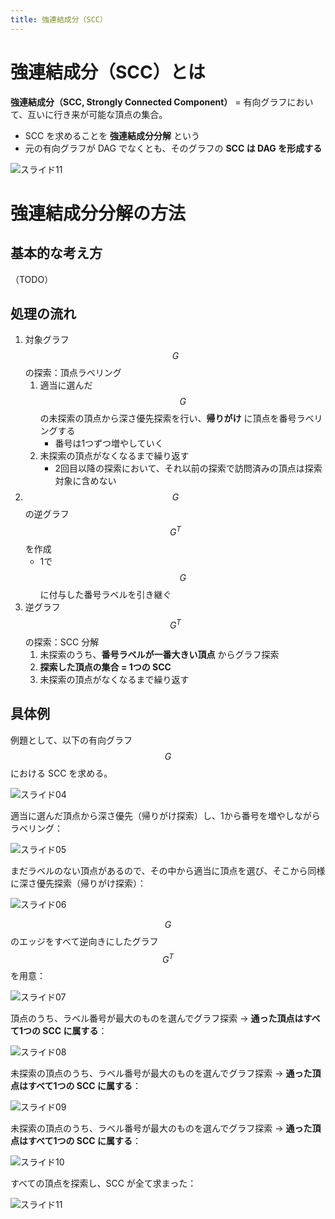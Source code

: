 ```yaml
---
title: 強連結成分（SCC）
---
```


# 強連結成分（SCC）とは

**強連結成分（SCC, Strongly Connected Component）** = 有向グラフにおいて、互いに行き来が可能な頂点の集合。

- SCC を求めることを **強連結成分分解** という
- 元の有向グラフが DAG でなくとも、そのグラフの **SCC は DAG を形成する**

![スライド11](https://user-images.githubusercontent.com/13412823/71308128-c7ae9800-243b-11ea-9677-0b1612fb716b.png)

# 強連結成分分解の方法

## 基本的な考え方

（TODO）

## 処理の流れ

1. 対象グラフ $$G$$ の探索：頂点ラベリング
	1. 適当に選んだ $$G$$ の未探索の頂点から深さ優先探索を行い、**帰りがけ** に頂点を番号ラベリングする
		- 番号は1つずつ増やしていく
	2. 未探索の頂点がなくなるまで繰り返す
		- 2回目以降の探索において、それ以前の探索で訪問済みの頂点は探索対象に含めない
2. $$G$$ の逆グラフ $$G^T$$ を作成
	- 1で $$G$$ に付与した番号ラベルを引き継ぐ
3. 逆グラフ $$G^T$$ の探索：SCC 分解
	1. 未探索のうち、**番号ラベルが一番大きい頂点** からグラフ探索
	2. **探索した頂点の集合 = 1つの SCC**
	3. 未探索の頂点がなくなるまで繰り返す

## 具体例

例題として、以下の有向グラフ $$G$$ における SCC を求める。

![スライド04](https://user-images.githubusercontent.com/13412823/71308120-c67d6b00-243b-11ea-94ec-2266ab813e9c.png)

適当に選んだ頂点から深さ優先（帰りがけ探索）し、1から番号を増やしながらラベリング：

![スライド05](https://user-images.githubusercontent.com/13412823/71308122-c7160180-243b-11ea-81ee-77888541fb23.png)

まだラベルのない頂点があるので、その中から適当に頂点を選び、そこから同様に深さ優先探索（帰りがけ探索）：

![スライド06](https://user-images.githubusercontent.com/13412823/71308123-c7160180-243b-11ea-95a4-d712842e7682.png)

$$G$$ のエッジをすべて逆向きにしたグラフ $$G^T$$ を用意：

![スライド07](https://user-images.githubusercontent.com/13412823/71308124-c7160180-243b-11ea-9f4e-bc3ce5dd4b3e.png)

頂点のうち、ラベル番号が最大のものを選んでグラフ探索 → **通った頂点はすべて1つの SCC に属する**：

![スライド08](https://user-images.githubusercontent.com/13412823/71308125-c7160180-243b-11ea-8c61-09e923b4a2d4.png)

未探索の頂点のうち、ラベル番号が最大のものを選んでグラフ探索 → **通った頂点はすべて1つの SCC に属する**：

![スライド09](https://user-images.githubusercontent.com/13412823/71308126-c7ae9800-243b-11ea-8d74-966ba536b86e.png)

未探索の頂点のうち、ラベル番号が最大のものを選んでグラフ探索 → **通った頂点はすべて1つの SCC に属する**：

![スライド10](https://user-images.githubusercontent.com/13412823/71308127-c7ae9800-243b-11ea-9e90-6f0dce01baea.png)

すべての頂点を探索し、SCC が全て求まった：

![スライド11](https://user-images.githubusercontent.com/13412823/71308128-c7ae9800-243b-11ea-9677-0b1612fb716b.png)
